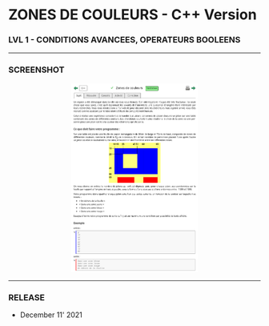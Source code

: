 # ZONES DE COULEURS - C++ Version
### LVL 1 - CONDITIONS AVANCEES, OPERATEURS BOOLEENS

---
### **SCREENSHOT**

<div align="center">
    <img
        src="https://github.com/Ayckinn/CPP/blob/main/FRANCE_IOI/LEVEL_01/7_Conditions_avancees_et_booleens/10_zones_couleurs/todo.png"
        alt="DEMO"
        style="width:50%">
</div>

---
### **RELEASE**

- December 11' 2021